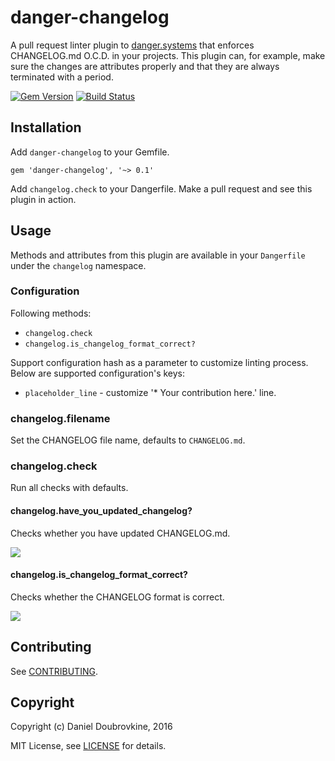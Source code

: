 # danger-changelog

A pull request linter plugin to [danger.systems](http://danger.systems) that enforces CHANGELOG.md O.C.D. in your projects.
This plugin can, for example, make sure the changes are attributes properly and that they are always terminated with a period.

[![Gem Version](https://badge.fury.io/rb/danger-changelog.svg)](https://badge.fury.io/rb/danger-changelog)
[![Build Status](https://travis-ci.org/dblock/danger-changelog.svg?branch=master)](https://travis-ci.org/dblock/danger-changelog)

## Installation

Add `danger-changelog` to your Gemfile.

```
gem 'danger-changelog', '~> 0.1'
```

Add `changelog.check` to your Dangerfile. Make a pull request and see this plugin in action.

## Usage

Methods and attributes from this plugin are available in your `Dangerfile` under the `changelog` namespace.

### Configuration

Following methods:
* `changelog.check`
* `changelog.is_changelog_format_correct?`

Support configuration hash as a parameter to customize linting process. Below are supported configuration's keys:
* `placeholder_line` - customize '* Your contribution here.' line.

### changelog.filename

Set the CHANGELOG file name, defaults to `CHANGELOG.md`.

### changelog.check

Run all checks with defaults.

#### changelog.have_you_updated_changelog?

Checks whether you have updated CHANGELOG.md.

![](images/have_you_updated_changelog.png)

#### changelog.is_changelog_format_correct?

Checks whether the CHANGELOG format is correct.

![](images/is_changelog_format_correct.png)

## Contributing

See [CONTRIBUTING](CONTRIBUTING.md).

## Copyright

Copyright (c) Daniel Doubrovkine, 2016

MIT License, see [LICENSE](LICENSE.txt) for details.

